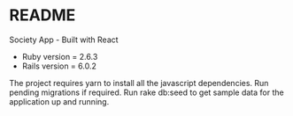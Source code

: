 # README

Society App - Built with React

* Ruby version = 2.6.3
* Rails version = 6.0.2


The project requires yarn to install all the javascript dependencies.
Run pending migrations if required.
Run rake db:seed to get sample data for the application up and running.





